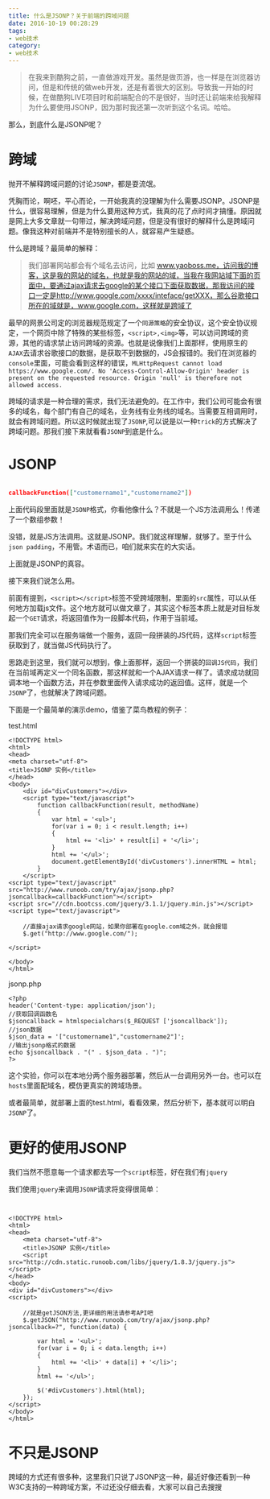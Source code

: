 ```yaml
---
title: 什么是JSONP？关于前端的跨域问题
date: 2016-10-19 00:28:29
tags:
- web技术
category:
- web技术
---
```


> 在我来到酷狗之前，一直做游戏开发。虽然是做页游，也一样是在浏览器访问，但是和传统的做web开发，还是有着很大的区别。导致我一开始的时候，在做酷狗LIVE项目时和前端配合的不是很好，当时还让前端来给我解释为什么要使用JSONP，因为那时我还第一次听到这个名词。哈哈。

那么，到底什么是JSONP呢？

<!-- more-->

# 跨域

抛开不解释跨域问题的讨论`JSONP`，都是耍流氓。

凭胸而论，啊呸，平心而论，一开始我真的没理解为什么需要JSONP。JSONP是什么，很容易理解，但是为什么要用这种方式，我真的花了点时间才搞懂。原因就是网上大多文章就一句带过，解决跨域问题，但是没有很好的解释什么是跨域问题。像我这种对前端并不是特别擅长的人，就容易产生疑惑。


什么是跨域？最简单的解释：
> 我们部署网站都会有个域名去访问，比如 www.yaoboss.me，访问我的博客，这是我的网站的域名，也就是我的网站的域，当我在我网站域下面的页面中，要通过ajax请求去google的某个接口下面获取数据，那我访问的接口一定是http://www.google.com/xxxx/inteface/getXXX，那么谷歌接口所在的域就是，www.google.com，这样就是跨域了

最早的网景公司定的浏览器规范规定了一个`同源策略`的安全协议，这个安全协议规定，一个网页中除了特殊的某些标签，`<script>,<img>`等，可以访问跨域的资源，其他的请求禁止访问跨域的资源。也就是说像我们上面那样，使用原生的`AJAX`去请求谷歌接口的数据，是获取不到数据的，JS会报错的。我们在浏览器的`console`里面，可能会看到这样的错误，`MLHttpRequest cannot load https://www.google.com/. No 'Access-Control-Allow-Origin' header is present on the requested resource. Origin 'null' is therefore not allowed access.`


跨域的请求是一种合理的需求，我们无法避免的。在工作中，我们公司可能会有很多的域名，每个部门有自己的域名，业务线有业务线的域名。当需要互相调用时，就会有跨域问题。所以这时候就出现了`JSONP`,可以说是以一种`trick`的方式解决了跨域问题。那我们接下来就看看`JSONP`到底是什么。

# JSONP

```json

callbackFunction(["customername1","customername2"])

```

上面代码段里面就是`JSONP`格式，你看他像什么？不就是一个JS方法调用么！传递了一个数组参数！

没错，就是JS方法调用。这就是JSONP。我们就这样理解，就够了。至于什么`json padding`，不用管。术语而已，咱们就来实在的大实话。

上面就是JSONP的真容。

接下来我们说怎么用。

前面有提到，`<script></script>`标签不受跨域限制，里面的`src`属性，可以从任何地方加载js文件。这个地方就可以做文章了，其实这个标签本质上就是对目标发起一个`GET`请求，将返回值作为一段脚本代码，作用于当前域。

那我们完全可以在服务端做一个服务，返回一段拼装的JS代码，这样`script`标签获取到了，就当做JS代码执行了。

思路走到这里，我们就可以想到，像上面那样，返回一个拼装的`回调JS代码`，我们在当前域再定义一个同名函数，那这样就和一个AJAX请求一样了。请求成功就回调本地一个函数方法，并在参数里面传入请求成功的返回值。这样，就是一个`JSONP`了，也就解决了跨域问题。

下面是一个最简单的演示demo，借鉴了菜鸟教程的例子：

test.html

```
<!DOCTYPE html>
<html>
<head>
<meta charset="utf-8">
<title>JSONP 实例</title>
</head>
<body>
    <div id="divCustomers"></div>
    <script type="text/javascript">
		function callbackFunction(result, methodName)
        {
            var html = '<ul>';
            for(var i = 0; i < result.length; i++)
            {
                html += '<li>' + result[i] + '</li>';
            }
            html += '</ul>';
            document.getElementById('divCustomers').innerHTML = html;
        }
	</script>
<script type="text/javascript" src="http://www.runoob.com/try/ajax/jsonp.php?jsoncallback=callbackFunction"></script>
<script src="//cdn.bootcss.com/jquery/3.1.1/jquery.min.js"></script>
<script type="text/javascript">
    
	//直接ajax请求google网站，如果你部署在google.com域之外，就会报错
	$.get("http://www.google.com/");

</script>

</body>
</html>

```

jsonp.php

```
<?php
header('Content-type: application/json');
//获取回调函数名
$jsoncallback = htmlspecialchars($_REQUEST ['jsoncallback']);
//json数据
$json_data = '["customername1","customername2"]';
//输出jsonp格式的数据
echo $jsoncallback . "(" . $json_data . ")";
?>

```

这个实验，你可以在本地分两个服务器部署，然后从一台调用另外一台。也可以在`hosts`里面配域名，模仿更真实的跨域场景。

或者最简单，就部署上面的test.html，看看效果，然后分析下，基本就可以明白`JSONP`了。


# 更好的使用JSONP

我们当然不愿意每一个请求都去写一个`script`标签，好在我们有`jquery`

我们使用`jquery`来调用`JSONP`请求将变得很简单：

```


<!DOCTYPE html>
<html>
<head>
    <meta charset="utf-8">
    <title>JSONP 实例</title>
    <script src="http://cdn.static.runoob.com/libs/jquery/1.8.3/jquery.js"></script>    
</head>
<body>
<div id="divCustomers"></div>
<script>

	//就是getJSON方法,更详细的用法请参考API吧
	$.getJSON("http://www.runoob.com/try/ajax/jsonp.php?jsoncallback=?", function(data) {
	    
	    var html = '<ul>';
	    for(var i = 0; i < data.length; i++)
	    {
	        html += '<li>' + data[i] + '</li>';
	    }
	    html += '</ul>';
	    
	    $('#divCustomers').html(html); 
	});
</script>
</body>
</html>

```


# 不只是JSONP

跨域的方式还有很多种，这里我们只说了JSONP这一种，最近好像还看到一种W3C支持的一种跨域方案，不过还没仔细去看，大家可以自己去搜搜